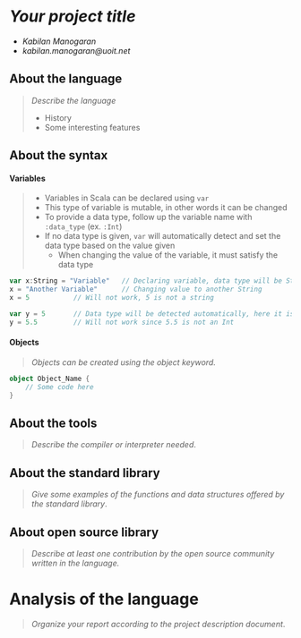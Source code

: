 # _Your project title_

- _Kabilan Manogaran_
- _kabilan.manogaran@uoit.net_

## About the language

> _Describe the language_
>
> - History
> - Some interesting features

## About the syntax

#### Variables
> * Variables in Scala can be declared using `var` 
> * This type of variable is mutable, in other words it can be changed 
> * To provide a data type, follow up the variable name with `:data_type` (ex. `:Int`)
> * If no data type is given, `var` will automatically detect and set the data type based on the value given
> 	* When changing the value of the variable, it must satisfy the data type
```scala
var x:String = "Variable"	// Declaring variable, data type will be String
x = "Another Variable"		// Changing value to another String
x = 5			// Will not work, 5 is not a string

var y = 5		// Data type will be detected automatically, here it is Int
y = 5.5			// Will not work since 5.5 is not an Int
```

#### 

#### Objects
> _Objects can be created using the object keyword._

```scala
object Object_Name {
	// Some code here
}
```


## About the tools

> _Describe the compiler or interpreter needed_.

## About the standard library

> _Give some examples of the functions and data structures
> offered by the standard library_.

## About open source library

> _Describe at least one contribution by the open source
community written in the language._

# Analysis of the language

> _Organize your report according to the project description
document_.


